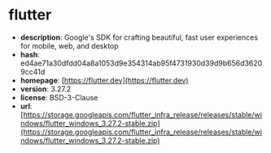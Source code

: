 # flutter

- **description**: Google's SDK for crafting beautiful, fast user experiences for mobile, web, and desktop
- **hash**: ed4ae71a30dfdd04a8a1053d9e354314ab95f4731930d39d9b656d36209cc41d
- **homepage**: [https://flutter.dev](https://flutter.dev)
- **version**: 3.27.2
- **license**: BSD-3-Clause
- **url**: [https://storage.googleapis.com/flutter_infra_release/releases/stable/windows/flutter_windows_3.27.2-stable.zip](https://storage.googleapis.com/flutter_infra_release/releases/stable/windows/flutter_windows_3.27.2-stable.zip)

